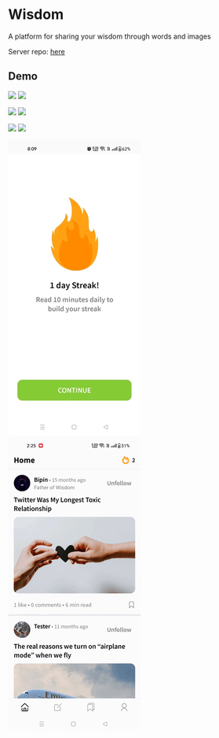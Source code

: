 
# Wisdom

A platform for sharing your wisdom through words and images

Server repo: [here](https://github.com/bipinyadav3175/server)


## Demo


![](https://github.com/bipinyadav3175/wisdom-android/blob/v1.0.0/readme_assets/intro.gif) ‎ ‎‎ ‎ ‎ ‎‎ ‎ ‎ ‎ ‎‎ ‎ ‎ ‎ ‎ ‎ ‎ ‎ ‎ ‎ ‎ ‎ ‎  ‎  ‎  ‎ ‎ ![](https://github.com/bipinyadav3175/wisdom-android/blob/v1.0.0/readme_assets/browse.gif)

![](https://github.com/bipinyadav3175/wisdom-android/blob/v1.0.0/readme_assets/write.gif) ‎ ‎‎ ‎ ‎ ‎‎ ‎ ‎ ‎ ‎‎ ‎ ‎ ‎ ‎ ‎ ‎ ‎ ‎ ‎ ‎ ‎ ‎  ‎  ‎  ‎ ‎ ![](https://github.com/bipinyadav3175/wisdom-android/blob/v1.0.0/readme_assets/list.gif)

![](https://github.com/bipinyadav3175/wisdom-android/blob/v1.0.0/readme_assets/profile.gif) ‎ ‎‎ ‎ ‎ ‎‎ ‎ ‎ ‎ ‎‎ ‎ ‎ ‎ ‎ ‎ ‎ ‎ ‎ ‎ ‎ ‎ ‎  ‎  ‎  ‎ ‎ ![](https://github.com/bipinyadav3175/wisdom-android/blob/v1.0.0/readme_assets/comments.gif)

![](https://github.com/bipinyadav3175/wisdom-android/blob/v1.0.0/readme_assets/resized.jpg) ‎ ‎‎ ‎ ‎ ‎‎ ‎ ‎ ‎ ‎‎ ‎ ‎ ‎ ‎ ‎ ‎ ‎ ‎ ‎ ‎ ‎ ‎  ‎  ‎  ‎ ‎ ![](https://github.com/bipinyadav3175/wisdom-android/blob/v1.0.0/readme_assets/streak%20page.gif)
